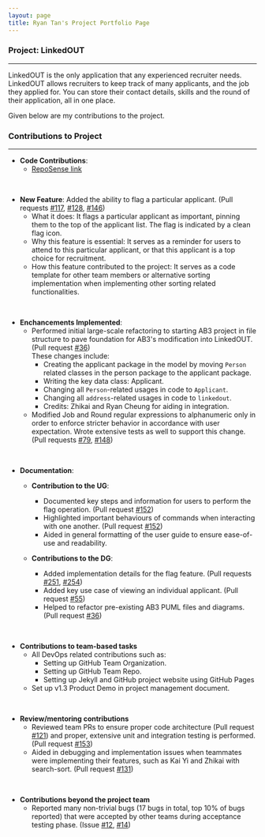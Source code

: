 ```yaml
---
layout: page
title: Ryan Tan's Project Portfolio Page
---
```


### Project: LinkedOUT
***
LinkedOUT is the only application that any experienced recruiter needs. LinkedOUT allows recruiters to keep track of many applicants, and the job they applied for. You can store their contact details, skills and the round of their application, all in one place.

Given below are my contributions to the project.

### Contributions to Project
***
* **Code Contributions**:
  * [RepoSense link](https://nus-cs2103-ay2122s2.github.io/tp-dashboard/?search=ryantanlien&breakdown=true)
  
<br>

* **New Feature**: Added the ability to flag a particular applicant. (Pull requests [\#117](https://github.com/AY2122S2-CS2103T-T09-2/tp/pull/117), [\#128](https://github.com/AY2122S2-CS2103T-T09-2/tp/pull/128), [\#146](https://github.com/AY2122S2-CS2103T-T09-2/tp/pull/146))
  * What it does: It flags a particular applicant as important, pinning them to the top of the applicant list. The flag is indicated by a clean flag icon.
  * Why this feature is essential: It serves as a reminder for users to attend to this particular applicant, or that this applicant is a top choice for recruitment.
  * How this feature contributed to the project: It serves as a code template for other team members or alternative sorting implementation when implementing other sorting related functionalities.
  
<br>

* **Enchancements Implemented**:
  * Performed initial large-scale refactoring to starting AB3 project in file structure to pave foundation for AB3's modification into LinkedOUT.
    (Pull request [\#36](https://github.com/AY2122S2-CS2103T-T09-2/tp/pull/36)) 
    <br>
    These changes include:
    * Creating the applicant package in the model by moving `Person` related classes in the person package to the applicant package.
    * Writing the key data class: Applicant.
    * Changing all `Person`-related usages in code to `Applicant`.
    * Changing all `address`-related usages in code to `linkedout`.
    * Credits: Zhikai and Ryan Cheung for aiding in integration.
  * Modified Job and Round regular expressions to alphanumeric only in order to enforce stricter behavior in accordance with user expectation. Wrote extensive tests as well to support this change.
    (Pull requests [\#79](https://github.com/AY2122S2-CS2103T-T09-2/tp/pull/79), [\#148](https://github.com/AY2122S2-CS2103T-T09-2/tp/pull/148))
    
<br>

* **Documentation**:
  * **Contribution to the UG**:
    * Documented key steps and information for users to perform the flag operation. (Pull request [\#152](https://github.com/AY2122S2-CS2103T-T09-2/tp/pull/152))
    * Highlighted important behaviours of commands when interacting with one another. (Pull request [\#152](https://github.com/AY2122S2-CS2103T-T09-2/tp/pull/152))
    * Aided in general formatting of the user guide to ensure ease-of-use and readability.

  * **Contributions to the DG**:
    * Added implementation details for the flag feature. (Pull requests [\#251](https://github.com/AY2122S2-CS2103T-T09-2/tp/pull/251), [\#254](https://github.com/AY2122S2-CS2103T-T09-2/tp/pull/254))
    * Added key use case of viewing an individual applicant. (Pull request [\#55](https://github.com/AY2122S2-CS2103T-T09-2/tp/pull/55))
    * Helped to refactor pre-existing AB3 PUML files and diagrams.  (Pull request [\#36](https://github.com/AY2122S2-CS2103T-T09-2/tp/pull/97))

<br>

* **Contributions to team-based tasks**
  * All DevOps related contributions such as:
    * Setting up GitHub Team Organization.
    * Setting up GitHub Team Repo.
    * Setting up Jekyll and GitHub project website using GitHub Pages
  * Set up v1.3 Product Demo in project management document.
    
  
<br>

* **Review/mentoring contributions**
  * Reviewed team PRs to ensure proper code architecture (Pull request [\#121](https://github.com/AY2122S2-CS2103T-T09-2/tp/pull/121))
    and proper, extensive unit and integration testing is performed. (Pull request [\#153](https://github.com/AY2122S2-CS2103T-T09-2/tp/pull/153))
  * Aided in debugging and implementation issues when teammates were implementing their features, such as Kai Yi and Zhikai with search-sort. (Pull request [\#131](https://github.com/AY2122S2-CS2103T-T09-2/tp/pull/131)) 
  
  
<br>

* **Contributions beyond the project team**
  * Reported many non-trivial bugs (17 bugs in total, top 10% of bugs reported) that were accepted by other teams during acceptance testing phase. (Issue [\#12](https://github.com/ryantanlien/ped/issues/12), [\#14](https://github.com/ryantanlien/ped/issues/14))
